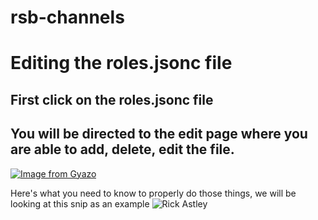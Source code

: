 # rsb-channels
# Editing the roles.jsonc file

## First click on the roles.jsonc file
## You will be directed to the edit page where you are able to add, delete, edit the file.
[![Image from Gyazo](https://i.gyazo.com/536d7f00cdf60fa4f963c12f66104845.gif)](https://gyazo.com/536d7f00cdf60fa4f963c12f66104845)

 Here's what you need to know to properly do those things, we will be looking at this snip as an example
![Rick Astley](https://www.youtube.com/watch?v=dQw4w9WgXcQ)
